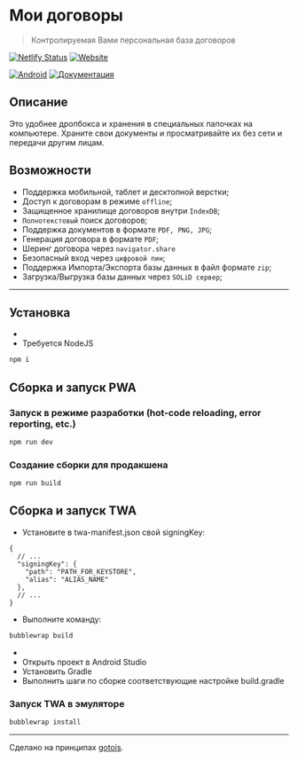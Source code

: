 # Мои договоры
> Контролируемая Вами персональная база договоров

[![Netlify Status](https://api.netlify.com/api/v1/badges/f467de0f-4773-4f8a-ac3b-5d4aeca0ea83/deploy-status)](https://app.netlify.com/sites/my-archive/deploys)
[![Website](https://img.shields.io/website/https/archive.gotointeractive.com.svg?link=https://archive.gotointeractive.com)](https://archive.gotointeractive.com)

[![Android](https://img.shields.io/badge/Android-Install-green?style=for-the-badge&link=https://play.google.com/store/apps/details?id=ru.baskovsky.archive.twa)](https://play.google.com/store/apps/details?id=ru.baskovsky.archive.twa)
[![Документация](https://img.shields.io/badge/%D0%94%D0%BE%D0%BA%D1%83%D0%BC%D0%B5%D0%BD%D1%82%D0%B0%D1%86%D0%B8%D1%8F-gray?style=for-the-badge&link=https://baskovsky.ru/2021/09/my-archive/)](https://baskovsky.ru/2021/09/my-archive/)

## Описание
Это удобнее дропбокса и хранения в специальных папочках на компьютере. Храните свои документы и просматривайте их без сети и передачи другим лицам.

## Возможности
- Поддержка мобильной, таблет и десктопной верстки;
- Доступ к договорам в режиме `offline`;
- Защищенное хранилище договоров внутри `IndexDB`;
- `Полнотекстовый` поиск договоров;
- Поддержка документов в формате `PDF, PNG, JPG`;
- Генерация договора в формате `PDF`;
- Шеринг договора через `navigator.share`
- Безопасный вход через `цифровой пин`;
- Поддержка Импорта/Экспорта базы данных в файл формате `zip`;
- Загрузка/Выгрузка базы данных через `SOLiD сервер`;

---

## Установка
-
- Требуется NodeJS
```bash
npm i
```

## Cборка и запуск PWA

### Запуск в режиме разработки (hot-code reloading, error reporting, etc.)
```bash
npm run dev
```

### Создание сборки для продакшена
```bash
npm run build
```

## Сборка и запуск TWA

- Установите в twa-manifest.json свой signingKey:
```json5
{
  // ...
  "signingKey": {
    "path": "PATH_FOR_KEYSTORE",
    "alias": "ALIAS_NAME"
  },
  // ...
}
```

- Выполните команду:
```bash
bubblewrap build
```
-
- Открыть проект в Android Studio
- Установить Gradle
- Выполнить шаги по сборке соответствующие настройке build.gradle

### Запуск TWA в эмуляторе
```bash
bubblewrap install
```

---
Сделано на принципах [gotois](https://gotointeractive.com/mantra).
